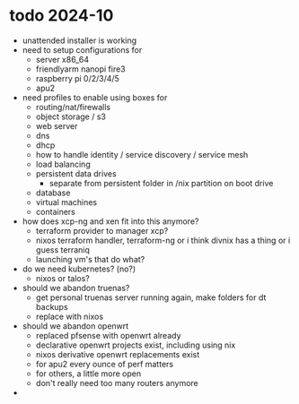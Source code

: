 # todo 2024-10
- unattended installer is working
- need to setup configurations for
  - server x86_64
  - friendlyarm nanopi fire3
  - raspberry pi 0/2/3/4/5
  - apu2
- need profiles to enable using boxes for
  - routing/nat/firewalls
  - object storage / s3
  - web server
  - dns
  - dhcp
  - how to handle identity / service discovery / service mesh
  - load balancing
  - persistent data drives
    - separate from persistent folder in /nix partition on boot drive 
  - database
  - virtual machines
  - containers
- how does xcp-ng and xen fit into this anymore?
  - terraform provider to manager xcp?
  - nixos terraform handler, terraform-ng or i think divnix has a thing or i guess terraniq
  - launching vm's that do what?
- do we need kubernetes? (no?)
  - nixos or talos? 
- should we abandon truenas?
  - get personal truenas server running again, make folders for dt backups
  - replace with nixos
- should we abandon openwrt
  - replaced pfsense with openwrt already
  - declarative openwrt projects exist, including using nix
  - nixos derivative openwrt replacements exist
  - for apu2 every ounce of perf matters
  - for others, a little more open
  - don't really need too many routers anymore
- 
